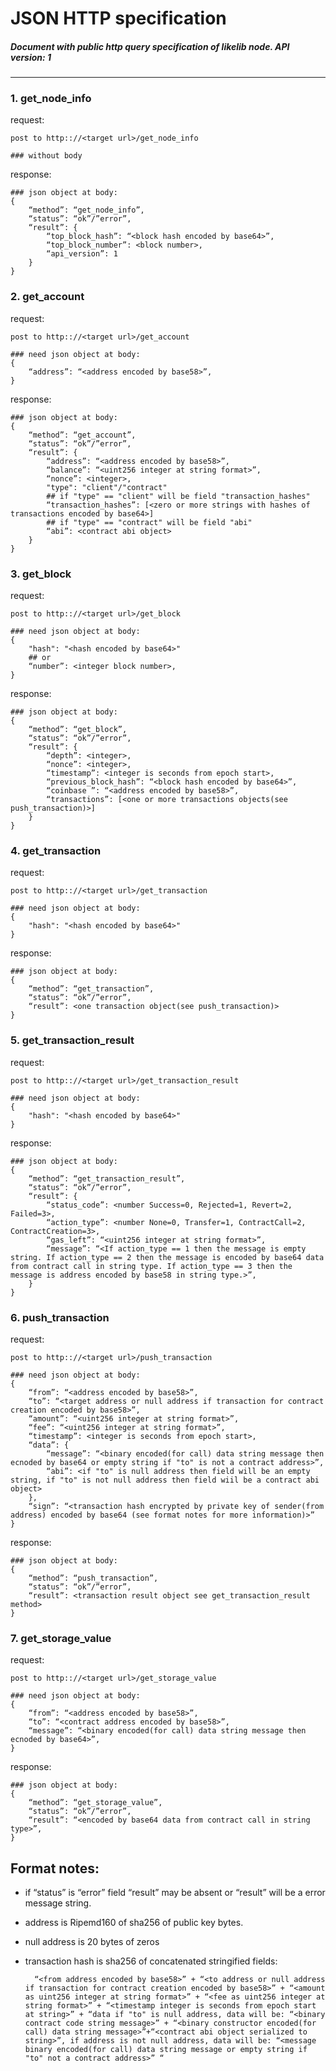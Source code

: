 # JSON HTTP specification
##### Document with public http query specification of likelib node. API version: 1

---

### 1. get_node_info

request: 
	
	post to http:://<target url>/get_node_info
	
	### without body

response:

	### json object at body:
	{
		“method”: “get_node_info”,
		“status”: “ok”/”error”,
		“result”: {
			“top_block_hash”: “<block hash encoded by base64>”,
			“top_block_number”: <block number>,
			“api_version”: 1
		}
	}

### 2. get_account

request:

	post to http:://<target url>/get_account
	
	### need json object at body:
    {
        “address”: “<address encoded by base58>”,
    }

response:

	### json object at body:
	{
		“method”: “get_account”,
		“status”: “ok”/”error”,
		“result”: {
			“address”: “<address encoded by base58>”,
			“balance”: “<uint256 integer at string format>”,
			“nonce”: <integer>,
			"type": "client"/"contract"
			## if "type" == "client" will be field "transaction_hashes"
            “transaction_hashes”: [<zero or more strings with hashes of transactions encoded by base64>]
            ## if "type" == "contract" will be field "abi"
            “abi”: <contract abi object>
		}
	}

### 3. get_block

request:

	post to http:://<target url>/get_block

	### need json object at body:
    {
        "hash": "<hash encoded by base64>"
        ## or
    	“number”: <integer block number>,
    }
    
response:

	### json object at body:
	{
		“method”: “get_block”,
		“status”: “ok”/”error”,
		“result”: {
			“depth”: <integer>,
			“nonce”: <integer>,
			“timestamp”: <integer is seconds from epoch start>,
			“previous_block_hash”: “<block hash encoded by base64>”,
			“coinbase ”: “<address encoded by base58>”,
			“transactions”: [<one or more transactions objects(see push_transaction)>]
		}
	}

### 4. get_transaction

request:
	
	post to http:://<target url>/get_transaction

	### need json object at body:
    {
        "hash": "<hash encoded by base64>"
    }

response:

	### json object at body:
	{
		“method”: “get_transaction”,
		“status”: “ok”/”error”,
		“result”: <one transaction object(see push_transaction)>
	}

### 5. get_transaction_result

request:

	post to http:://<target url>/get_transaction_result

	### need json object at body:
    {
        "hash": "<hash encoded by base64>"
    }
    
response:

	### json object at body:
	{
		“method”: “get_transaction_result”,
		“status”: “ok”/”error”,
		“result”: {
			“status_code”: <number Success=0, Rejected=1, Revert=2, Failed=3>,
			“action_type”: <number None=0, Transfer=1, ContractCall=2, ContractCreation=3>,
			“gas_left”: “<uint256 integer at string format>”,
			“message”: “<If action_type == 1 then the message is empty string. If action_type == 2 then the message is encoded by base64 data from contract call in string type. If action_type == 3 then the message is address encoded by base58 in string type.>”,
		}
	}


### 6. push_transaction

request:

	post to http:://<target url>/push_transaction

	### need json object at body:
	{
		“from”: “<address encoded by base58>”,
		“to”: “<target address or null address if transaction for contract creation encoded by base58>”,
		“amount”: “<uint256 integer at string format>”,
		“fee”: “<uint256 integer at string format>”,
		“timestamp”: <integer is seconds from epoch start>,
		“data”: {
			“message”: “<binary encoded(for call) data string message then ecnoded by base64 or empty string if "to" is not a contract address>”,
			“abi”: <if "to" is null address then field will be an empty string, if "to" is not null address then field wiil be a contract abi object>	
		},
		“sign”: “<transaction hash encrypted by private key of sender(from address) encoded by base64 (see format notes for more information)>” 
	}

response:

	### json object at body:
	{
		“method”: “push_transaction”,
		“status”: “ok”/”error”,
		“result”: <transaction result object see get_transaction_result method>
	}

### 7. get_storage_value

request:

	post to http:://<target url>/get_storage_value

	### need json object at body:
	{
		“from”: “<address encoded by base58>”,
		“to”: “<contract address encoded by base58>”,
		“message”: “<binary encoded(for call) data string message then ecnoded by base64>”,
	}

response:

	### json object at body:
	{
		“method”: “get_storage_value”,
		“status”: “ok”/”error”,
		“result”: “<encoded by base64 data from contract call in string type>”,
	}


## Format notes:

- if “status” is “error” field “result” may be absent  or “result” will be a error message string.
- address is Ripemd160 of sha256 of public key bytes.
- null address is 20 bytes of zeros
- transaction hash is sha256 of concatenated stringified fields:

		“<from address encoded by base58>” + “<to address or null address if transaction for contract creation encoded by base58>” + “<amount as uint256 integer at string format>” + “<fee as uint256 integer at string format>” + “<timestamp integer is seconds from epoch start at string>” + “data if "to" is null address, data will be: “<binary contract code string message>” + “<binary constructor encoded(for call) data string message>”+“<contract abi object serialized to string>”, if address is not null address, data will be: “<message binary encoded(for call) data string message or empty string if "to" not a contract address>” “
